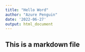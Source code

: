 ```yaml
---
title: "Hello Word"
author: "Azure Penguin"
date: '2022-06-27'
output: html_document
---
```


## This is a markdown file

